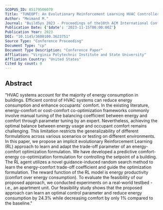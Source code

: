 ```yaml
---
SCOPUS_ID: 85179506070
Title: "TUNEOPT: An Evolutionary Reinforcement Learning HVAC Controller For Energy-Comfort Optimization Tuning"
Author: "Meimand M."
Journal: "BuildSys 2023 - Proceedings of the10th ACM International Conference on Systems for Energy-Efficient Buildings, Cities, and Transportation"
Publication Date: {'$date': '2023-11-15T00:00:00Z'}
Publication Year: 2023
DOI: "10.1145/3600100.3623751"
Source Type: "Conference Proceeding"
Document Type: "cp"
Document Type Description: "Conference Paper"
Affliation: "Virginia Polytechnic Institute and State University"
Affliation Country: "United States"
Cited by count: 0
---
```


## Abstract
"HVAC systems account for the majority of energy consumption in buildings. Efficient control of HVAC systems can reduce energy consumption and enhance occupants' comfort. In the existing literature, energy-comfort or cost-comfort co-optimization frameworks commonly involve manual tuning of the balancing coefficient between energy and comfort through parameter tuning by an expert. Nevertheless, achieving the optimal balance between energy usage and occupant comfort remains challenging. This limitation restricts the generalizability of different formulations across various scenarios or testing on different environments. In this paper, we propose an implicit evolutionary Reinforcement Learning (RL) approach to learn and adapt the trade-off parameter of an energy-comfort optimization formulation. We have developed a predictive comfort-energy co-optimization formulation for controlling the setpoint of a building. The RL agent utilizes a novel guidance-induced random search method to learn the energy-comfort trade-off coefficient and guide the optimization formulation. The reward function of the RL model is energy productivity (comfort over energy consumption). To evaluate the feasibility of our proposed approach, we conducted experiments on a real-world testbed - i.e., an apartment unit. Our feasibility study shows that the proposed approach can learn an optimal control parameter and reduce energy consumption by 24.3% while decreasing comfort by only 1% compared to the baseline."
